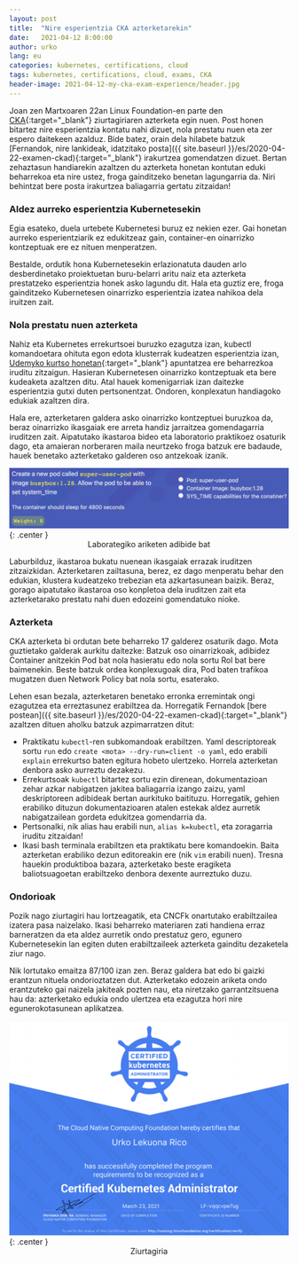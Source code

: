 ```yaml
---
layout: post
title:  "Nire esperientzia CKA azterketarekin"
date:   2021-04-12 8:00:00
author: urko
lang: eu
categories: kubernetes, certifications, cloud
tags: kubernetes, certifications, cloud, exams, CKA
header-image: 2021-04-12-my-cka-exam-experience/header.jpg
---
```


Joan zen Martxoaren 22an Linux Foundation-en parte den [CKA](https://training.linuxfoundation.org/certification/certified-kubernetes-administrator-cka/){:target="_blank"} ziurtagiriaren azterketa egin nuen. Post honen bitartez nire esperientzia kontatu nahi dizuet, nola prestatu nuen eta zer espero daitekeen azalduz. Bide batez, orain dela hilabete batzuk [Fernandok, nire lankideak, idatzitako posta]({{ site.baseurl }}/es/2020-04-22-examen-ckad){:target="_blank"} irakurtzea gomendatzen dizuet. Bertan zehaztasun handiarekin azaltzen du azterketa honetan kontutan eduki beharrekoa eta nire ustez, froga gainditzeko benetan lagungarria da. Niri behintzat bere posta irakurtzea baliagarria gertatu zitzaidan!

### Aldez aurreko esperientzia Kubernetesekin

Egia esateko, duela urtebete Kubernetesi buruz ez nekien ezer. Gai honetan aurreko esperientziarik ez edukitzeaz gain, container-en oinarrizko kontzeptuak ere ez nituen menperatzen.

Bestalde, ordutik hona Kubernetesekin erlazionatuta dauden arlo desberdinetako proiektuetan buru-belarri aritu naiz  eta azterketa prestatzeko esperientzia honek asko lagundu dit. Hala eta guztiz ere, froga gainditzeko Kubernetesen oinarrizko esperientzia izatea nahikoa dela iruitzen zait.

### Nola prestatu nuen azterketa

Nahiz eta Kubernetes errekurtsoei buruzko ezagutza izan, kubectl komandoetara ohituta egon edota klusterrak kudeatzen esperientzia izan, [Udemyko kurtso honetan](https://www.udemy.com/course/certified-kubernetes-administrator-with-practice-tests){:target="_blank"} apuntatzea ere beharrezkoa iruditu zitzaigun. Hasieran Kubernetesen oinarrizko kontzeptuak eta bere kudeaketa azaltzen ditu. Atal hauek komenigarriak izan daitezke esperientzia gutxi duten pertsonentzat. Ondoren, konplexatun handiagoko edukiak azaltzen dira. 

Hala ere, azterketaren galdera asko oinarrizko kontzeptuei buruzkoa da, beraz oinarrizko ikasgaiak ere arreta handiz jarraitzea gomendagarria iruditzen zait. Aipatutako ikastaroa bideo eta laboratorio praktikoez osaturik dago, eta amaieran norberaren maila neurtzeko froga batzuk ere badaude, hauek benetako azterketako galderen oso antzekoak izanik. 

![Laborategiko ariketen adibide bat](/assets/images/2021-04-12-my-cka-exam-experience/exercise.jpg){: .center }
<label style="text-align: center; display: block;">Laborategiko ariketen adibide bat</label>

Laburbilduz, ikastaroa bukatu nuenean ikasgaiak errazak iruditzen zitzaizkidan. Azterketaren zailtasuna, berez, ez dago menperatu behar den edukian, klustera kudeatzeko trebezian eta azkartasunean baizik. Beraz, gorago aipatutako ikastaroa oso konpletoa dela iruditzen zait eta azterketarako prestatu nahi duen edozeini gomendatuko nioke. 

### Azterketa

CKA azterketa bi ordutan bete beharreko 17 galderez osaturik dago. Mota guztietako galderak aurkitu daitezke: Batzuk oso oinarrizkoak, adibidez Container anitzekin Pod bat nola hasieratu edo nola sortu Rol bat bere baimenekin. Beste batzuk ordea konplexugoak dira, Pod baten trafikoa mugatzen duen Network Policy bat nola sortu, esaterako. 

Lehen esan bezala, azterketaren benetako erronka erremintak ongi ezagutzea eta erreztasunez erabiltzea da. Horregatik Fernandok [bere postean]({{ site.baseurl }}/es/2020-04-22-examen-ckad){:target="_blank"} azaltzen dituen aholku batzuk azpimarratzen ditut:

- Praktikatu `kubectl`-ren subkomandoak erabiltzen. Yaml descriptoreak sortu `run` edo `create <mota> --dry-run=client -o yaml`, edo erabili `explain` errekurtso baten egitura hobeto ulertzeko. Horrela azterketan denbora asko aurreztu dezakezu. 
- Errekurtsoak `kubectl` bitartez sortu ezin direnean, dokumentazioan zehar azkar nabigatzen jakitea baliagarria izango zaizu, yaml deskriptoreen adibideak bertan aurkituko baitituzu. Horregatik, gehien erabiliko dituzun dokumentazioaren atalen estekak aldez aurretik nabigatzailean gordeta edukitzea gomendarria da. 
- Pertsonalki, nik alias hau erabili nun, `alias k=kubectl`, eta zoragarria iruditu zitzaidan!
- Ikasi bash terminala erabiltzen eta praktikatu bere komandoekin. Baita azterketan erabiliko dezun editoreakin ere (nik `vim` erabili nuen). Tresna hauekin produktiboa bazara, azterketako beste eragiketa baliotsuagoetan erabiltzeko denbora dexente aurreztuko duzu. 

### Ondorioak

Pozik nago ziurtagiri hau lortzeagatik, eta CNCFk onartutako erabiltzailea izatera pasa naizelako. Ikasi beharreko materiaren zati handiena erraz barneratzen da eta aldez aurretik ondo prestatuz gero, egunero Kubernetesekin lan egiten duten erabiltzaileek azterketa gainditu dezaketela ziur nago. 

Nik lortutako emaitza 87/100 izan zen. Beraz galdera bat edo bi gaizki erantzun nituela ondorioztatzen dut. Azterketako edozein ariketa ondo erantzuteko gai naizela jakiteak pozten nau, eta niretzako garrantzitsuena hau da: azterketako edukia ondo ulertzea eta ezagutza hori nire egunerokotasunean aplikatzea. 

![Ziurtagiria](/assets/images/2021-04-12-my-cka-exam-experience/certification.png){: .center }
<label style="text-align: center; display: block;">Ziurtagiria</label>

